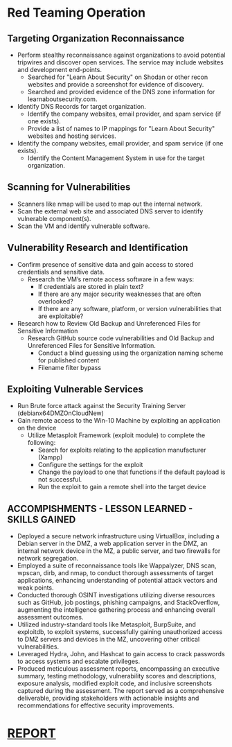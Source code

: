 # Red Teaming Operation
## Targeting Organization Reconnaissance
- Perform stealthy reconnaissance against organizations to avoid potential tripwires and discover open services. The service may include websites and development end-points.
    - Searched for "Learn About Security" on Shodan or other recon websites and provide a screenshot for evidence of discovery.
    - Searched and provided evidence of the DNS zone information for learnaboutsecurity.com.
- Identify DNS Records for target organization.
    - Identify the company websites, email provider, and spam service (if one exists).
    - Provide a list of names to IP mappings for "Learn About Security" websites and hosting services.
- Identify the company websites, email provider, and spam service (if one exists).
    - Identify the Content Management System in use for the target organization.

## Scanning for Vulnerabilities
- Scanners like nmap will be used to map out the internal network.
- Scan the external web site and associated DNS server to identify vulnerable component(s).
- Scan the VM and identify vulnerable software.

## Vulnerability Research and Identification
- Confirm presence of sensitive data and gain access to stored credentials and sensitive data.
    - Research the VM’s remote access software in a few ways:
        - If credentials are stored in plain text?
        - If there are any major security weaknesses that are often overlooked?
        - If there are any software, platform, or version vulnerabilities that are exploitable?
- Research how to Review Old Backup and Unreferenced Files for Sensitive Information
    - Research GitHub source code vulnerabilities and Old Backup and Unreferenced Files for Sensitive Information.
        - Conduct a blind guessing using the organization naming scheme for published content
        - Filename filter bypass

## Exploiting Vulnerable Services
- Run Brute force attack against the Security Training Server (debianx64DMZOnCloudNew)
- Gain remote access to the Win-10 Machine by exploiting an application on the device
    - Utilize Metasploit Framework (exploit module) to complete the following:
        - Search for exploits relating to the application manufacturer (Xampp)
        - Configure the settings for the exploit
        - Change the payload to one that functions if the default payload is not successful.
        - Run the exploit to gain a remote shell into the target device

## ACCOMPISHMENTS - LESSON LEARNED - SKILLS GAINED
- Deployed a secure network infrastructure using VirtualBox, including a Debian server in the DMZ, a web application server in the DMZ, an internal network device in the MZ, a public server, and two firewalls for network segregation.
- Employed a suite of reconnaissance tools like Wappalyzer, DNS scan, wpscan, dirb, and nmap, to conduct thorough assessments of target applications, enhancing understanding of potential attack vectors and weak points.
- Conducted thorough OSINT investigations utilizing diverse resources such as GitHub, job postings, phishing campaigns, and StackOverflow, augmenting the intelligence gathering process and enhancing overall assessment outcomes.
- Utilized industry-standard tools like Metasploit, BurpSuite, and exploitdb, to exploit systems, successfully gaining unauthorized access to DMZ servers and devices in the MZ, uncovering other critical vulnerabilities.
- Leveraged Hydra, John, and Hashcat to gain access to crack passwords to access systems and escalate privileges.
- Produced meticulous assessment reports, encompassing an executive summary, testing methodology, vulnerability scores and descriptions, exposure analysis, modified exploit code, and inclusive screenshots captured during the assessment. The report served as a comprehensive deliverable, providing stakeholders with actionable insights and recommendations for effective security improvements.

# [REPORT](./pj-bank-project-report.pdf) 
